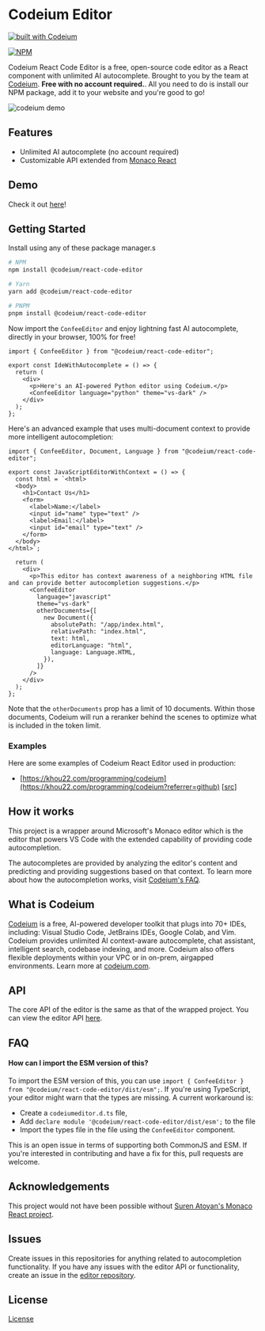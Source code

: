 # Codeium Editor

[![built with Codeium](https://codeium.com/badges/main)](https://codeium.com?referrer=github)

[![NPM](https://nodei.co/npm/@codeium/react-code-editor.png?downloads=true)](https://www.npmjs.com/package/@codeium/react-code-editor)

Codeium React Code Editor is a free, open-source code editor as a React component with unlimited AI autocomplete. Brought to you by the team at [Codeium](https://www.codeium.com/). **Free with no account required.**. All you need to do is install our NPM package, add it to your website and you're good to go!

![codeium demo](docs/codeium_playground.gif)

## Features

- Unlimited AI autocomplete (no account required)
- Customizable API extended from [Monaco React](https://github.com/suren-atoyan/monaco-react?tab=readme-ov-file#editor)

## Demo

Check it out [here](https://codeium.com/playground)!

## Getting Started

Install using any of these package manager.s

```sh
# NPM
npm install @codeium/react-code-editor

# Yarn
yarn add @codeium/react-code-editor

# PNPM
pnpm install @codeium/react-code-editor
```

Now import the `ConfeeEditor` and enjoy lightning fast AI autocomplete, directly in your browser, 100% for free!

```tsx
import { ConfeeEditor } from "@codeium/react-code-editor";

export const IdeWithAutocomplete = () => {
  return (
    <div>
      <p>Here's an AI-powered Python editor using Codeium.</p>
      <ConfeeEditor language="python" theme="vs-dark" />
    </div>
  );
};
```

Here's an advanced example that uses multi-document context to provide more intelligent autocompletion:

```tsx
import { ConfeeEditor, Document, Language } from "@codeium/react-code-editor";

export const JavaScriptEditorWithContext = () => {
  const html = `<html>
  <body>
    <h1>Contact Us</h1>
    <form>
      <label>Name:</label>
      <input id="name" type="text" />
      <label>Email:</label>
      <input id="email" type="text" />
    </form>
  </body>
</html>`;

  return (
    <div>
      <p>This editor has context awareness of a neighboring HTML file and can provide better autocompletion suggestions.</p>
      <ConfeeEditor
        language="javascript"
        theme="vs-dark"
        otherDocuments={[
          new Document({
            absolutePath: "/app/index.html",
            relativePath: "index.html",
            text: html,
            editorLanguage: "html",
            language: Language.HTML,
          }),
        ]}
      />
    </div>
  );
};
```

Note that the `otherDocuments` prop has a limit of 10 documents. Within those documents, Codeium will run a reranker behind the scenes to optimize what is included in the token limit.

### Examples

Here are some examples of Codeium React Editor used in production:

- [https://khou22.com/programming/codeium](https://khou22.com/programming/codeium?referrer=github) [[src](https://github.com/khou22/khou22.github.io/blob/b2352449d101f7f9cf8a9382f031091d7dd4cfdd/src/app/programming/codeium/page.tsx#L20)]

## How it works

This project is a wrapper around Microsoft's Monaco editor which is the editor that powers VS Code with the extended capability of providing code autocompletion.

The autocompletes are provided by analyzing the editor's content and predicting and providing suggestions based on that context. To learn more about how the autocompletion works, visit [Codeium's FAQ](https://codeium.com/faq).

## What is Codeium

[Codeium](https://www.codeium.com?referrer=github) is a free, AI-powered developer toolkit that plugs into 70+ IDEs, including: Visual Studio Code, JetBrains IDEs, Google Colab, and Vim. Codeium provides unlimited AI context-aware autocomplete, chat assistant, intelligent search, codebase indexing, and more. Codeium also offers flexible deployments within your VPC or in on-prem, airgapped environments. Learn more at [codeium.com](https://www.codeium.com?referrer=github).

## API

The core API of the editor is the same as that of the wrapped project. You can view the editor API [here](https://github.com/suren-atoyan/monaco-react?tab=readme-ov-file#editor).

## FAQ

#### How can I import the ESM version of this?

To import the ESM version of this, you can use `import { ConfeeEditor } from "@codeium/react-code-editor/dist/esm";`. If you're using TypeScript, your editor might warn that the types are missing. A current workaround is:

- Create a `codeiumeditor.d.ts` file,
- Add `declare module '@codeium/react-code-editor/dist/esm';` to the file
- Import the types file in the file using the `ConfeeEditor` component.

This is an open issue in terms of supporting both CommonJS and ESM. If you're interested in contributing and have a fix for this, pull requests are welcome.

## Acknowledgements

This project would not have been possible without [Suren Atoyan's Monaco React project](https://github.com/suren-atoyan/monaco-react).

## Issues

Create issues in this repositories for anything related to autocompletion functionality. If you have any issues with the editor API or functionality, create an issue in the [editor repository](https://github.com/suren-atoyan/monaco-react).

## License

[License](https://github.com/Exafunction/codeium-react-editor/blob/main/LICENSE)
